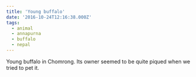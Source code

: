 ```yaml
---
title: 'Young buffalo'
date: '2016-10-24T12:16:38.000Z'
tags:
  - animal
  - annapurna
  - buffalo
  - nepal
---
```


Young buffalo in Chomrong. Its owner seemed to be quite piqued when we tried to pet it.
